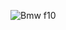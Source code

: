 ![Bmw f10](https://www.renderhub.com/arkviz/bmw-5-series-sedan-f10-2010/bmw-5-series-sedan-f10-2010-01.jpg)
